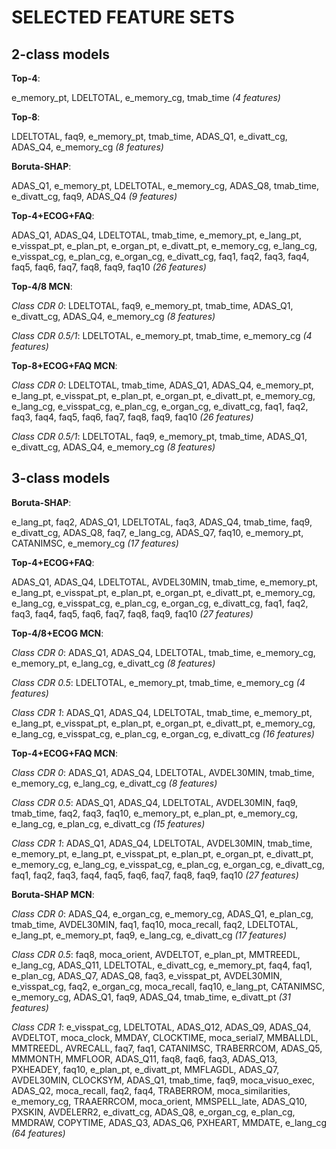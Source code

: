 # SELECTED FEATURE SETS

## 2-class models

**Top-4**:

e_memory_pt, LDELTOTAL, e_memory_cg, tmab_time *(4 features)*

**Top-8**:

LDELTOTAL, faq9, e_memory_pt, tmab_time, ADAS_Q1, e_divatt_cg, ADAS_Q4, e_memory_cg *(8 features)*

**Boruta-SHAP**:

ADAS_Q1, e_memory_pt, LDELTOTAL, e_memory_cg, ADAS_Q8, tmab_time, e_divatt_cg, faq9, ADAS_Q4 *(9 features)*

**Top-4+ECOG+FAQ**:

ADAS_Q1, ADAS_Q4, LDELTOTAL, tmab_time, e_memory_pt, e_lang_pt, e_visspat_pt, e_plan_pt, e_organ_pt, e_divatt_pt, e_memory_cg, e_lang_cg, e_visspat_cg, e_plan_cg, e_organ_cg, e_divatt_cg, faq1, faq2, faq3, faq4, faq5, faq6, faq7, faq8, faq9, faq10 *(26 features)*

**Top-4/8 MCN**:

*Class CDR 0*: LDELTOTAL, faq9, e_memory_pt, tmab_time, ADAS_Q1, e_divatt_cg, ADAS_Q4, e_memory_cg *(8 features)*

*Class CDR 0.5/1*: LDELTOTAL, e_memory_pt, tmab_time, e_memory_cg *(4 features)*

**Top-8+ECOG+FAQ MCN**:

*Class CDR 0*: LDELTOTAL, tmab_time, ADAS_Q1, ADAS_Q4, e_memory_pt, e_lang_pt, e_visspat_pt, e_plan_pt, e_organ_pt, e_divatt_pt, e_memory_cg, e_lang_cg, e_visspat_cg, e_plan_cg, e_organ_cg, e_divatt_cg, faq1, faq2, faq3, faq4, faq5, faq6, faq7, faq8, faq9, faq10 *(26 features)*

*Class CDR 0.5/1*: LDELTOTAL, faq9, e_memory_pt, tmab_time, ADAS_Q1, e_divatt_cg, ADAS_Q4, e_memory_cg *(8 features)*

## 3-class models

**Boruta-SHAP**:

e_lang_pt, faq2, ADAS_Q1, LDELTOTAL, faq3, ADAS_Q4, tmab_time, faq9, e_divatt_cg, ADAS_Q8, faq7, e_lang_cg, ADAS_Q7, faq10, e_memory_pt, CATANIMSC, e_memory_cg *(17 features)*

**Top-4+ECOG+FAQ**:

ADAS_Q1, ADAS_Q4, LDELTOTAL, AVDEL30MIN, tmab_time, e_memory_pt, e_lang_pt, e_visspat_pt, e_plan_pt, e_organ_pt, e_divatt_pt, e_memory_cg, e_lang_cg, e_visspat_cg, e_plan_cg, e_organ_cg, e_divatt_cg, faq1, faq2, faq3, faq4, faq5, faq6, faq7, faq8, faq9, faq10 *(27 features)*

**Top-4/8+ECOG MCN**:

*Class CDR 0*: ADAS_Q1, ADAS_Q4, LDELTOTAL, tmab_time, e_memory_cg, e_memory_pt, e_lang_cg, e_divatt_cg *(8 features)*

*Class CDR 0.5*: LDELTOTAL, e_memory_pt, tmab_time, e_memory_cg *(4 features)*

*Class CDR 1*: ADAS_Q1, ADAS_Q4, LDELTOTAL, tmab_time, e_memory_pt, e_lang_pt, e_visspat_pt, e_plan_pt, e_organ_pt, e_divatt_pt, e_memory_cg, e_lang_cg, e_visspat_cg, e_plan_cg, e_organ_cg, e_divatt_cg *(16 features)*

**Top-4+ECOG+FAQ MCN**:

*Class CDR 0*: ADAS_Q1, ADAS_Q4, LDELTOTAL, AVDEL30MIN, tmab_time, e_memory_cg, e_lang_cg, e_divatt_cg *(8 features)*

*Class CDR 0.5*: ADAS_Q1, ADAS_Q4, LDELTOTAL, AVDEL30MIN, faq9, tmab_time, faq2, faq3, faq10, e_memory_pt, e_plan_pt, e_memory_cg, e_lang_cg, e_plan_cg, e_divatt_cg *(15 features)*

*Class CDR 1*: ADAS_Q1, ADAS_Q4, LDELTOTAL, AVDEL30MIN, tmab_time, e_memory_pt, e_lang_pt, e_visspat_pt, e_plan_pt, e_organ_pt, e_divatt_pt, e_memory_cg, e_lang_cg, e_visspat_cg, e_plan_cg, e_organ_cg, e_divatt_cg, faq1, faq2, faq3, faq4, faq5, faq6, faq7, faq8, faq9, faq10 *(27 features)*

**Boruta-SHAP MCN**:

*Class CDR 0*: ADAS_Q4, e_organ_cg, e_memory_cg, ADAS_Q1, e_plan_cg, tmab_time, AVDEL30MIN, faq1, faq10, moca_recall, faq2, LDELTOTAL, e_lang_pt, e_memory_pt, faq9, e_lang_cg, e_divatt_cg *(17 features)*

*Class CDR 0.5*: faq8, moca_orient, AVDELTOT, e_plan_pt, MMTREEDL, e_lang_cg, ADAS_Q11, LDELTOTAL, e_divatt_cg, e_memory_pt, faq4, faq1, e_plan_cg, ADAS_Q7, ADAS_Q8, faq3, e_visspat_pt, AVDEL30MIN, e_visspat_cg, faq2, e_organ_cg, moca_recall, faq10, e_lang_pt, CATANIMSC, e_memory_cg, ADAS_Q1, faq9, ADAS_Q4, tmab_time, e_divatt_pt *(31 features)*

*Class CDR 1*: e_visspat_cg, LDELTOTAL, ADAS_Q12, ADAS_Q9, ADAS_Q4, AVDELTOT, moca_clock, MMDAY, CLOCKTIME, moca_serial7, MMBALLDL, MMTREEDL, AVRECALL, faq7, faq1, CATANIMSC, TRABERRCOM, ADAS_Q5, MMMONTH, MMFLOOR, ADAS_Q11, faq8, faq6, faq3, ADAS_Q13, PXHEADEY, faq10, e_plan_pt, e_divatt_pt, MMFLAGDL, ADAS_Q7, AVDEL30MIN, CLOCKSYM, ADAS_Q1, tmab_time, faq9, moca_visuo_exec, ADAS_Q2, moca_recall, faq2, faq4, TRABERROM, moca_similarities, e_memory_cg, TRAAERRCOM, moca_orient, MMSPELL_late, ADAS_Q10, PXSKIN, AVDELERR2, e_divatt_cg, ADAS_Q8, e_organ_cg, e_plan_cg, MMDRAW, COPYTIME, ADAS_Q3, ADAS_Q6, PXHEART, MMDATE, e_lang_cg *(64 features)*

